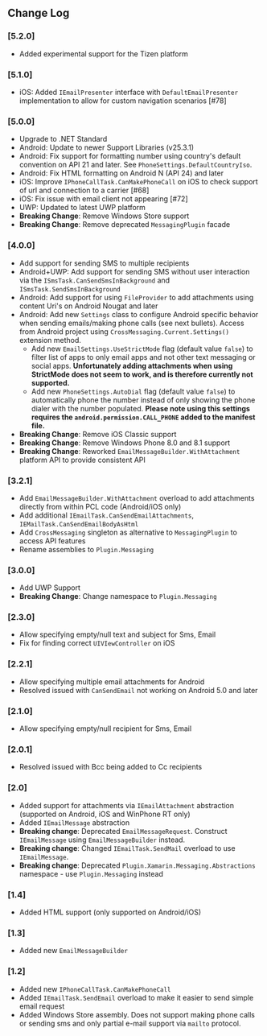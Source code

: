 ## Change Log ##

### [5.2.0] ###
- Added experimental support for the Tizen platform

### [5.1.0] ###
- iOS: Added `IEmailPresenter` interface with `DefaultEmailPresenter` implementation to allow for custom navigation scenarios [#78]

### [5.0.0] ###
- Upgrade to .NET Standard
- Android: Update to newer Support Libraries (v25.3.1)
- Android: Fix support for formatting number using country's default convention on API 21 and later. See  `PhoneSettings.DefaultCountryIso`. 
- Android: Fix HTML formatting on Android N (API 24) and later
- iOS: Improve `IPhoneCallTask.CanMakePhoneCall` on iOS to check support of url and connection to a carrier [#68]
- iOS: Fix issue with email client not appearing [#72]
- UWP: Updated to latest UWP platform
- **Breaking Change**: Remove Windows Store support
- **Breaking Change**: Remove deprecated `MessagingPlugin` facade

### [4.0.0] ###
- Add support for sending SMS to multiple recipients
- Android+UWP: Add support for sending SMS without user interaction via the `ISmsTask.CanSendSmsInBackground` and `ISmsTask.SendSmsInBackground`
- Android: Add support for using `FileProvider` to add attachments using content Uri's on Android Nougat and later
- Android: Add new `Settings` class to configure Android specific behavior when sending emails/making phone calls (see next bullets).  Access from Android project using `CrossMessaging.Current.Settings()` extension method.
    - Add new `EmailSettings.UseStrictMode` flag (default value `false`) to filter list of apps to only email apps and not other text messaging or social apps. **Unfortunately adding attachments when using StrictMode does not seem to work, and is therefore currently not supported.**
    - Add new `PhoneSettings.AutoDial` flag (default value `false`) to automatically phone the number instead of only showing the phone dialer with the number populated. **Please note using this settings requires the `android.permission.CALL_PHONE` added to the manifest file.**
- **Breaking Change**: Remove iOS Classic support
- **Breaking Change**: Remove Windows Phone 8.0 and 8.1 support
- **Breaking Change**: Reworked `EmailMessageBuilder.WithAttachment` platform API to provide consistent API

### [3.2.1] ###
- Add `EmailMessageBuilder.WithAttachment` overload to add attachments directly from within PCL code (Android/iOS only)
- Add additional `IEmailTask.CanSendEmailAttachments`, `IEMailTask.CanSendEmailBodyAsHtml`
- Add `CrossMessaging` singleton as alternative to `MessagingPlugin` to access API features
- Rename assemblies to `Plugin.Messaging`

### [3.0.0] ###
- Add UWP Support
- **Breaking Change**: Change namespace to `Plugin.Messaging`

### [2.3.0] ###
- Allow specifying empty/null text and subject for Sms, Email
- Fix for finding correct `UIVIewController` on iOS

### [2.2.1] ###
- Allow specifying multiple email attachments for Android
- Resolved issued with `CanSendEmail` not working on Android 5.0 and later

### [2.1.0] ###
- Allow specifying empty/null recipient for Sms, Email

### [2.0.1] ###
- Resolved issued with Bcc being added to Cc recipients

### [2.0] ###
- Added support for attachments via `IEmailAttachment` abstraction (supported on Android, iOS and WinPhone RT only)
- Added `IEmailMessage` abstraction
- **Breaking change**: Deprecated `EmailMessageRequest`. Construct `IEmailMessage` using `EmailMessageBuilder` instead.
- **Breaking change**: Changed `IEmailTask.SendMail` overload to use `IEmailMessage`.
- **Breaking change**: Deprecated `Plugin.Xamarin.Messaging.Abstractions` namespace - use `Plugin.Messaging` instead

### [1.4] ###
- Added HTML support (only supported on Android/iOS)

### [1.3] ###
- Added new `EmailMessageBuilder`

### [1.2] ###
- Added new `IPhoneCallTask.CanMakePhoneCall`
- Added `IEmailTask.SendEmail` overload to make it easier to send simple email request
- Added Windows Store assembly. Does not support making phone calls or sending sms and only partial e-mail support via `mailto` protocol.
